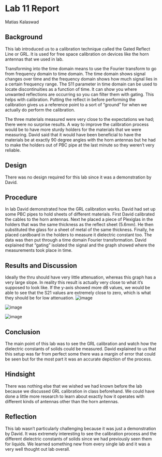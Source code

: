 # Lab 11 Report
Matias Kalaswad

## Background
This lab introduced us to a calibration technique called the Gated Reflect Line or GRL. It is used for free space calibration on devices like the horn antennas that we used in lab.
	
Transforming into the time domain means to use the Fourier transform to go from frequency domain to time domain. The time domain shows signal changes over time and the frequency domain shows how much signal lies in a certain frequency range. The S11 parameter in time domain can be used to locate discontinuities as a function of time. It can show you where unwanted reflections are occurring so you can filter them with gating. This helps with calibration. Putting the reflect in before performing the calibration gives us a reference point to a sort of “ground” for when we actually do perform the calibration.

The three materials measured were very close to the expectations we had; there were no surprise results. A way to improve the calibration process would be to have more sturdy holders for the materials that we were measuring. David said that it would have been beneficial to have the materials be at exactly 90 degree angles with the horn antennas but he had to make the holders out of PBC pipe at the last minute so they weren’t very reliable.

## Design
There was no design required for this lab since it was a demonstration by David.

## Procedure
In lab David demonstrated how the GRL calibration works. David had set up some PBC pipes to hold sheets of different materials. First David calibrated the cables to the horn antennas. Next he placed a piece of Plexiglas in the holders that was the same thickness as the reflect sheet (5.6mm).  He then substituted the glass for a sheet of metal of the same thickness.  Finally, he placed cardboard in the holders to measure it dielectric constant too.  The data was then put through a time domain Fourier transformation.  David explained that “gating” isolated the signal and the graph showed where the measurements took place in time.

## Results and Discussion
Ideally the thru should have very little attenuation, whereas this graph has a very large slope. In reality this result is actually very close to what it’s supposed to look like. If the y-axis showed more dB values, we would be able to see that the S21 values are extremely close to zero, which is what they should be for low attenuation.
![image](https://github.com/CourseReps/ECEN452-Spring2016/blob/master/Students/kalaswad/Lab11/Free_Space_Measurements.png)

![image](https://github.com/CourseReps/ECEN452-Spring2016/blob/master/Students/kalaswad/Lab11/S11_TD_wReflect_preGRLcal.png)

![image](https://github.com/CourseReps/ECEN452-Spring2016/blob/master/Students/kalaswad/Lab11/S21_Thru_postGRL.png)

## Conclusion
The main point of this lab was to see the GRL calibration and watch how the dielectric constants of solids could be measured.  David explained to us that this setup was far from perfect some there was a margin of error that could be seen but for the most part it was an accurate depiction of the process.

## Hindsight
There was nothing else that we wished we had known before the lab because we discussed GRL calibration in class beforehand.  We could have done a little more research to learn about exactly how it operates with different kinds of antennas other than the horn antennas.

## Reflection
This lab wasn’t particularly challenging because it was just a demonstration by David.  It was extremely interesting to see the calibration process and the different dielectric constants of solids since we had previously seen them for liquids. We learned something new from every single lab and it was a very well thought out lab overall. 
